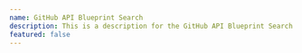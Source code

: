 ```yaml
---
name: GitHub API Blueprint Search
description: This is a description for the GitHub API Blueprint Search.
featured: false
---
```

